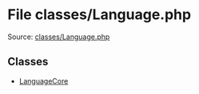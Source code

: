 File classes/Language.php
=========

Source: [classes/Language.php](https://github.com/PrestaShop/PrestaShop/blob/1.5.0.1/classes/Language.php)


Classes
-------

* [LanguageCore](class.LanguageCore.md)

